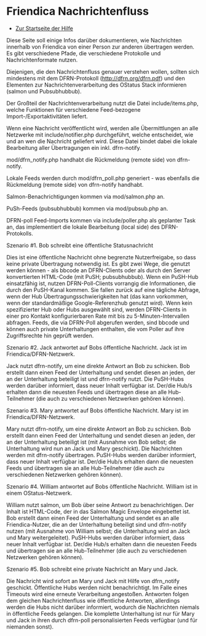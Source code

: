 Friendica Nachrichtenfluss
==============

* [Zur Startseite der Hilfe](help)

Diese Seite soll einige Infos darüber dokumentieren, wie Nachrichten innerhalb von Friendica von einer Person zur anderen übertragen werden. Es gibt verschiedene Pfade, die verschiedene Protokolle und Nachrichtenformate nutzen. 

Diejenigen, die den Nachrichtenfluss genauer verstehen wollen, sollten sich mindestens mit dem DFRN-Protokoll (http://dfrn.org/dfrn.pdf) und den Elementen zur Nachrichtenverarbeitung des OStatus Stack informieren (salmon und Pubsubhubbub).

Der Großteil der Nachrichtenverarbeitung nutzt die Datei include/items.php, welche Funktionen für verschiedene Feed-bezogene Import-/Exportaktivitäten liefert.

Wenn eine Nachricht veröffentlicht wird, werden alle Übermittlungen an alle Netzwerke mit include/notifier.php durchgeführt, welche entscheidet, wie und an wen die Nachricht geliefert wird. Diese Datei bindet dabei die lokale Bearbeitung aller Übertragungen ein inkl. dfrn-notify.

mod/dfrn_notify.php handhabt die Rückmeldung (remote side) von dfrn-notify.

Lokale Feeds werden durch mod/dfrn_poll.php generiert - was ebenfalls die Rückmeldung (remote side) von dfrn-notify handhabt.

Salmon-Benachrichtigungen kommen via mod/salmon.php an.

PuSh-Feeds (pubsubhubbub) kommen via mod/pubsub.php an.

DFRN-poll Feed-Imports kommen via include/poller.php als geplanter Task an, das implementiert die lokale Bearbeitung (local side) des DFRN-Protokolls. 


Szenario #1. Bob schreibt eine öffentliche Statusnachricht

Dies ist eine öffentliche Nachricht ohne begrenzte Nutzerfreigabe, so dass keine private Übertragung notwendig ist. Es gibt zwei Wege, die genutzt werden können - als bbcode an DFRN-Clients oder als durch den Server konvertierten HTML-Code (mit PuSH; pubsubhubbub). Wenn ein PuSH-Hub einsatzfähig ist, nutzen DFRN-Poll-Clients vorrangig die Informationen, die durch den PuSH-Kanal kommen. Sie fallen zurück auf eine tägliche Abfrage, wenn der Hub Übertragungsschwierigkeiten hat (das kann vorkommen, wenn der standardmäßige Google-Referenzhub genutzt wird). Wenn kein spezifizierter Hub oder Hubs ausgewählt sind, werden DFRN-Clients in einer pro Kontakt konfigurierbaren Rate mit bis zu 5-Minuten-Intervallen abfragen. Feeds, die via DFRN-Poll abgerufen werden, sind bbcode und können auch private Unterhaltungen enthalten, die vom Poller auf ihre Zugriffsrechte hin geprüft werden.

Szenario #2. Jack antwortet auf Bobs öffentliche Nachricht. Jack ist im Friendica/DFRN-Netzwerk.

Jack nutzt dfrn-notify, um eine direkte Antwort an Bob zu schicken. Bob erstellt dann einen Feed der Unterhaltung und sendet diesen an jeden, der an der Unterhaltung beteiligt ist und dfrn-notify nutzt. Die PuSH-Hubs werden darüber informiert, dass neuer Inhalt verfügbar ist. Der/die Hub/s erhalten dann die neuesten Feeds und übertragen diese an alle Hub-Teilnehmer (die auch zu verschiedenen Netzwerken gehören können).

Szenario #3. Mary antwortet auf Bobs öffentliche Nachricht. Mary ist im Friendica/DFRN-Netzwerk.

Mary nutzt dfrn-notify, um eine direkte Antwort an Bob zu schicken. Bob erstellt dann einen Feed der Unterhaltung und sendet diesen an jeden, der an der Unterhaltung beteiligt ist (mit Ausnahme von Bob selbst; die Unterhaltung wird nun an Jack und Mary geschickt). Die Nachrichten werden mit dfrn-notify übertragen. PuSH-Hubs werden darüber informiert, dass neuer Inhalt verfügbar ist. Der/die Hub/s erhalten dann die neuesten Feeds und übertragen sie an alle Hub-Teilnehmer (die auch zu verschiedenen Netzwerken gehören können).

Szenario #4. William antwortet auf Bobs öffentliche Nachricht. William ist in einem OStatus-Netzwerk.

William nutzt salmon, um Bob über seine Antwort zu benachrichtigen. Der Inhalt ist HTML-Code, der in das Salmon Magic Envelope eingebettet ist. Bob erstellt dann einen Feed der Unterhaltung und sendet es an alle Friendica-Nutzer, die an der Unterhaltung beteiligt sind und dfrn-notify nutzen (mit Ausnahme von William selbst; die Unterhaltung wird an Jack und Mary weitergeleitet). PuSH-Hubs werden darüber informiert, dass neuer Inhalt verfügbar ist. Der/die Hub/s erhalten dann die neuesten Feeds und übertragen sie an alle Hub-Teilnehmer (die auch zu verschiedenen Netzwerken gehören können).

Szenario #5. Bob schreibt eine private Nachricht an Mary und Jack.

Die Nachricht wird sofort an Mary und Jack mit Hilfe von dfrn_notify geschickt. Öffentliche Hubs werden nicht benachrichtigt. Im Falle eines Timeouts wird eine erneute Verarbeitung angestoßen. Antworten folgen dem gleichen Nachrichtenfluss wie öffentliche Antworten, allerdings werden die Hubs nicht darüber informiert, wodurch die Nachrichten niemals in öffentliche Feeds gelangen. Die komplette Unterhaltung ist nur für Mary und Jack in ihren durch dfrn-poll personalisierten Feeds verfügbar (und für niemanden sonst).

